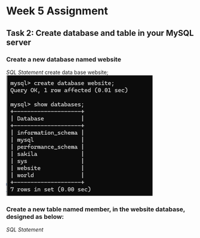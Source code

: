 # Week 5 Assignment

## Task 2: Create database and table in your MySQL server
### Create a new database named website
*SQL Statement*
create data base website;
![statement 2-1](https://github.com/SingWang123/wehelp_stage1/blob/main/week5/images/statement_2-1.png?raw=true)

### Create a new table named member, in the website database, designed as below:
*SQL Statement*
